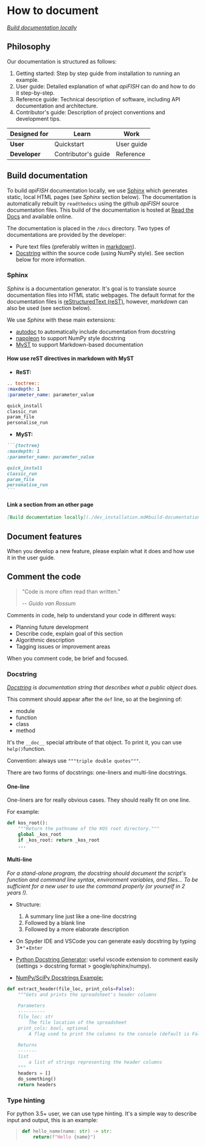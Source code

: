 # How to document

*[Build documentation locally](./dev_installation.md#build-documentation-locally)*

## Philosophy
Our documentation is structured as follows:

1. Getting started: Step by step guide from installation to running an example.
2. User guide: Detailed explanation of what *apiFISH* can do and how to do it step-by-step.
3. Reference guide: Technical description of software, including API documentation and architecture.
4. Contributor's guide: Description of project conventions and development tips.

| Designed for  | Learn        | Work      |
| ------------- | ------------ | --------- |
| **User**      | Quickstart     | User guide    |
| **Developer** | Contributor's guide | Reference |

## Build documentation

To build *apiFISH* documentation locally, we use [Sphinx](https://www.sphinx-doc.org/en/master/) which generates static, local HTML pages (see *Sphinx* section below). The documentation is automatically rebuilt by `readthedocs` using the github *apiFISH* source documentation files. This build of the documentation is hosted at [Read the Docs](https://readthedocs.org/) and available online.

The documentation is placed in the `/docs` directory. Two types of documentations are provided by the developer:
- Pure text files (preferably written in [markdown](https://www.markdownguide.org/basic-syntax/)).
- [Docstring](https://www.python.org/dev/peps/pep-0257/) within the source code (using NumPy style). See section below for more information.

### Sphinx

*Sphinx* is a documentation generator. It's goal is to translate source documentation files into HTML static webpages. The default format for the documentation files is [reStructuredText (reST)](https://docutils.sourceforge.io/rst.html), however, *markdown* can also be used (see section below).

We use *Sphinx* with these main extensions:
- [autodoc](https://www.sphinx-doc.org/en/master/usage/extensions/autodoc.html) to automatically include documentation from docstring
- [napoleon](https://www.sphinx-doc.org/en/master/usage/extensions/napoleon.html) to support NumPy style docstring
- [MyST](https://myst-parser.readthedocs.io/en/latest/sphinx/intro.html) to support Markdown-based documentation


#### How use reST directives in markdown with MyST

- **ReST:**

```reStructuredText
.. toctree::
:maxdepth: 1
:parameter_name: parameter_value

quick_install
classic_run
param_file
personalise_run
```

- **MyST:**

````markdown
```{toctree}
:maxdepth: 1
:parameter_name: parameter_value

quick_install
classic_run
param_file
personalise_run
```
````

#### Link a section from an other page
```markdown
[Build documentation locally](./dev_installation.md#build-documentation-locally)
```

## Document features

When you develop a new feature, please explain what it does and how use it in the user guide. 

## Comment the code

> "Code is more often read than written."
>
> -- <cite> Guido van Rossum </cite>

Comments in code, help to understand your code in different ways:
- Planning future development
- Describe code, explain goal of this section
- Algorithmic description
- Tagging issues or improvement areas

When you comment code, be brief and focused.

### Docstring

*[Docstring](https://www.python.org/dev/peps/pep-0257/) is documentation string that describes what a public object does.*

This comment should appear after the `def` line, so at the beginning of:

- module
- function
- class
- method

It's the `__doc__` special attribute of that object. To print it, you can use `help()`function.

Convention: always use `"""triple double quotes"""`.

There are two forms of docstrings: one-liners and multi-line docstrings.

#### One-line

One-liners are for really obvious cases. They should really fit on one line.

For example:

```python
def kos_root():
    """Return the pathname of the KOS root directory."""
    global _kos_root
    if _kos_root: return _kos_root
    ...
```

#### Multi-line

*For a stand-alone program, the docstring should document the script's function and command line syntax, environment variables, and files... To be sufficient for a new user to use the command properly (or yourself in 2 years !).*

- Structure:
    1. A summary line just like a one-line docstring
    2. Followed by a blank line
    3. Followed by a more elaborate description

- On Spyder IDE and VSCode you can generate easly docstring by typing 3*`"`+`Enter`

- [Python Docstring Generator](https://marketplace.visualstudio.com/items?itemName=njpwerner.autodocstring): useful vscode extension to comment easily (settings > docstring format > google/sphinx/numpy).

- [NumPy/SciPy Docstrings Example:](https://realpython.com/documenting-python-code)

```python
def extract_header(file_loc, print_cols=False):
    """Gets and prints the spreadsheet's header columns

    Parameters
    ----------
    file_loc: str
        The file location of the spreadsheet
    print_cols: bool, optional
        A flag used to print the columns to the console (default is False)

    Returns
    -------
    list
        a list of strings representing the header columns
    """
    headers = []
    do_something()
    return headers
```

### Type hinting

For python 3.5+ user, we can use type hinting. 
It's a simple way to describe input and output, this is an example:

> ```python
> def hello_name(name: str) -> str:
>     return(f"Hello {name}")
> ```

